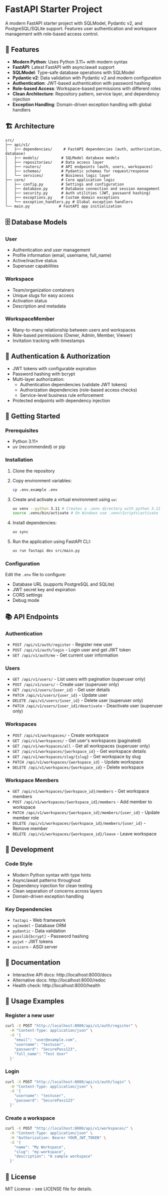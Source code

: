 # FastAPI Starter Project

A modern FastAPI starter project with SQLModel, Pydantic v2, and PostgreSQL/SQLite support. Features user authentication and workspace management with role-based access control.

## 🚀 Features

- **Modern Python**: Uses Python 3.11+ with modern syntax
- **FastAPI**: Latest FastAPI with async/await support
- **SQLModel**: Type-safe database operations with SQLModel
- **Pydantic v2**: Data validation with Pydantic v2 and modern configuration
- **Authentication**: JWT-based authentication with password hashing
- **Role-based Access**: Workspace-based permissions with different roles
- **Clean Architecture**: Repository pattern, service layer, and dependency injection
- **Exception Handling**: Domain-driven exception handling with global handlers

## 🏗️ Architecture

```
src/
├── api/v1/
│   ├── dependencies/     # FastAPI dependencies (auth, authorization, database)
│   ├── models/          # SQLModel database models
│   ├── repositories/    # Data access layer
│   ├── routers/         # API endpoints (auth, users, workspaces)
│   ├── schemas/         # Pydantic schemas for request/response
│   └── services/        # Business logic layer
├── core/                # Core application logic
│   ├── config.py        # Settings and configuration
│   ├── database.py      # Database connection and session management
│   ├── security.py      # Auth utilities (JWT, password hashing)
│   ├── exceptions.py    # Custom domain exceptions
│   └── exception_handlers.py # Global exception handlers
└── main.py             # FastAPI app initialization
```

## 🗄️ Database Models

### User
- Authentication and user management
- Profile information (email, username, full_name)
- Active/inactive status
- Superuser capabilities

### Workspace
- Team/organization containers
- Unique slugs for easy access
- Activation status
- Description and metadata

### WorkspaceMember
- Many-to-many relationship between users and workspaces
- Role-based permissions (Owner, Admin, Member, Viewer)
- Invitation tracking with timestamps

## 🔐 Authentication & Authorization

- JWT tokens with configurable expiration
- Password hashing with bcrypt
- Multi-layer authorization:
  - Authentication dependencies (validate JWT tokens)
  - Authorization dependencies (role-based access checks)
  - Service-level business rule enforcement
- Protected endpoints with dependency injection

## 🚦 Getting Started

### Prerequisites

- Python 3.11+
- uv (recommended) or pip

### Installation

1. Clone the repository
2. Copy environment variables:
   ```bash
   cp .env.example .env
   ```

3. Create and activate a virtual environment using `uv`:
   ```bash
   uv venv --python 3.11 # Creates a .venv directory with python 3.11 (or your preferred Python version)
   source .venv/bin/activate # On Windows use .venv\Scripts\activate
   ```

4. Install dependencies:
   ```bash
   uv sync
   ```

5. Run the application using FastAPI CLI:
   ```bash
   uv run fastapi dev src/main.py
   ```

### Configuration

Edit the `.env` file to configure:
- Database URL (supports PostgreSQL and SQLite)
- JWT secret key and expiration
- CORS settings
- Debug mode

## 📚 API Endpoints

### Authentication
- `POST /api/v1/auth/register` - Register new user
- `POST /api/v1/auth/login` - Login user and get JWT token
- `GET /api/v1/auth/me` - Get current user information

### Users
- `GET /api/v1/users/` - List users with pagination (superuser only)
- `POST /api/v1/users/` - Create user (superuser only)
- `GET /api/v1/users/{user_id}` - Get user details
- `PATCH /api/v1/users/{user_id}` - Update user
- `DELETE /api/v1/users/{user_id}` - Delete user (superuser only)
- `PATCH /api/v1/users/{user_id}/deactivate` - Deactivate user (superuser only)

### Workspaces
- `POST /api/v1/workspaces/` - Create workspace
- `GET /api/v1/workspaces/` - Get user's workspaces (paginated)
- `GET /api/v1/workspaces/all` - Get all workspaces (superuser only)
- `GET /api/v1/workspaces/{workspace_id}` - Get workspace details
- `GET /api/v1/workspaces/slug/{slug}` - Get workspace by slug
- `PATCH /api/v1/workspaces/{workspace_id}` - Update workspace
- `DELETE /api/v1/workspaces/{workspace_id}` - Delete workspace

### Workspace Members
- `GET /api/v1/workspaces/{workspace_id}/members` - Get workspace members
- `POST /api/v1/workspaces/{workspace_id}/members` - Add member to workspace
- `PATCH /api/v1/workspaces/{workspace_id}/members/{user_id}` - Update member role
- `DELETE /api/v1/workspaces/{workspace_id}/members/{user_id}` - Remove member
- `DELETE /api/v1/workspaces/{workspace_id}/leave` - Leave workspace

## 🔧 Development

### Code Style
- Modern Python syntax with type hints
- Async/await patterns throughout
- Dependency injection for clean testing
- Clean separation of concerns across layers
- Domain-driven exception handling

### Key Dependencies
- `fastapi` - Web framework
- `sqlmodel` - Database ORM
- `pydantic` - Data validation
- `passlib[bcrypt]` - Password hashing
- `pyjwt` - JWT tokens
- `uvicorn` - ASGI server

## 📖 Documentation

- Interactive API docs: http://localhost:8000/docs
- Alternative docs: http://localhost:8000/redoc
- Health check: http://localhost:8000/health

## 🧪 Usage Examples

### Register a new user
```bash
curl -X POST "http://localhost:8000/api/v1/auth/register" \
  -H "Content-Type: application/json" \
  -d '{
    "email": "user@example.com",
    "username": "testuser",
    "password": "SecurePass123",
    "full_name": "Test User"
  }'
```

### Login
```bash
curl -X POST "http://localhost:8000/api/v1/auth/login" \
  -H "Content-Type: application/json" \
  -d '{
    "username": "testuser",
    "password": "SecurePass123"
  }'
```

### Create a workspace
```bash
curl -X POST "http://localhost:8000/api/v1/workspaces/" \
  -H "Content-Type: application/json" \
  -H "Authorization: Bearer YOUR_JWT_TOKEN" \
  -d '{
    "name": "My Workspace",
    "slug": "my-workspace",
    "description": "A sample workspace"
  }'
```

## 📝 License

MIT License - see LICENSE file for details.
